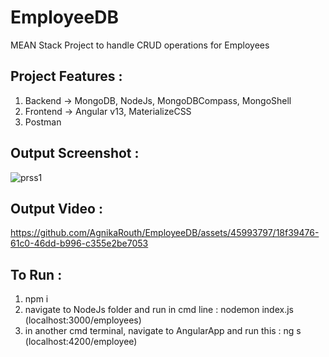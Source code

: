 # EmployeeDB
MEAN Stack Project to handle CRUD operations for Employees



## Project Features :
1. Backend -> MongoDB, NodeJs, MongoDBCompass, MongoShell
2. Frontend -> Angular v13, MaterializeCSS
3. Postman


## Output Screenshot :
![prss1](https://github.com/AgnikaRouth/EmployeeDB/assets/45993797/808ba0ba-0002-4b45-83be-899b480df4ec)

## Output Video :
https://github.com/AgnikaRouth/EmployeeDB/assets/45993797/18f39476-61c0-46dd-b996-c355e2be7053


## To Run :

1. npm i
2. navigate to NodeJs folder and run in cmd line : nodemon index.js (localhost:3000/employees)
3. in another cmd terminal, navigate to AngularApp and run this : ng s (localhost:4200/employee)


